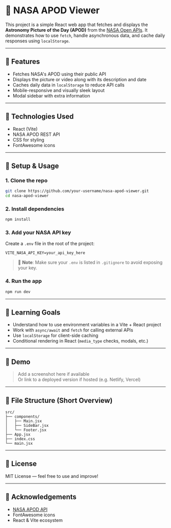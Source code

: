 # 🌌 NASA APOD Viewer

This project is a simple React web app that fetches and displays the **Astronomy Picture of the Day (APOD)** from the [NASA Open APIs](https://api.nasa.gov/). It demonstrates how to use `fetch`, handle asynchronous data, and cache daily responses using `localStorage`.

---

## 📸 Features

- Fetches NASA's APOD using their public API
- Displays the picture or video along with its description and date
- Caches daily data in `localStorage` to reduce API calls
- Mobile-responsive and visually sleek layout
- Modal sidebar with extra information

---

## 🚀 Technologies Used

- React (Vite)
- NASA APOD REST API
- CSS for styling
- FontAwesome icons

---

## 🔑 Setup & Usage

### 1. Clone the repo
```bash
git clone https://github.com/your-username/nasa-apod-viewer.git
cd nasa-apod-viewer
```

### 2. Install dependencies
```bash
npm install
```

### 3. Add your NASA API key
Create a `.env` file in the root of the project:

```env
VITE_NASA_API_KEY=your_api_key_here
```

> 🔐 **Note**: Make sure your `.env` is listed in `.gitignore` to avoid exposing your key.

### 4. Run the app
```bash
npm run dev
```

---

## 🧠 Learning Goals

- Understand how to use environment variables in a Vite + React project
- Work with `async/await` and `fetch` for calling external APIs
- Use `localStorage` for client-side caching
- Conditional rendering in React (`media_type` checks, modals, etc.)

---

## 🌠 Demo

> Add a screenshot here if available  
> Or link to a deployed version if hosted (e.g. Netlify, Vercel)

---

## 📂 File Structure (Short Overview)

```
src/
├── components/
│   ├── Main.jsx
│   ├── SideBar.jsx
│   └── Footer.jsx
├── App.jsx
├── index.css
└── main.jsx
```

---

## 📜 License

MIT License — feel free to use and improve!

---

## 🙌 Acknowledgements

- [NASA APOD API](https://api.nasa.gov/)
- FontAwesome icons
- React & Vite ecosystem
